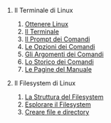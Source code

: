 1. Il Terminale di Linux

   1. [Ottenere Linux](./terminale_linux/ottenere_linux.md)
   1. [Il Terminale](./terminale_linux/terminale.md)
   1. [Il Prompt dei Comandi](./terminale_linux/prompt.md)
   1. [Le Opzioni dei Comandi](./terminale_linux/opzioni.md)
   1. [Gli Argomenti dei Comandi](./terminale_linux/argomenti.md)
   1. [Lo Storico dei Comandi](./terminale_linux/storico.md)
   1. [Le Pagine del Manuale](./terminale_linux/manuale.md)

1. Il Filesystem di Linux

   1. [La Struttura del Filesystem](./filesystem_linux/struttura.md)
   1. [Esplorare il Filesystem](./filesystem_linux/esplorare.md)
   1. [Creare file e directory](./filesystem_linux/directory.md)
